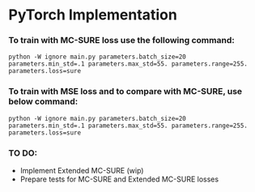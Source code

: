 # PyTorch Implementation

### To train with MC-SURE loss use the following command:
```
python -W ignore main.py parameters.batch_size=20 parameters.min_std=.1 parameters.max_std=55. parameters.range=255. parameters.loss=sure
```

### To train with MSE loss and to compare with MC-SURE, use below command:
```
python -W ignore main.py parameters.batch_size=20 parameters.min_std=.1 parameters.max_std=55. parameters.range=255. parameters.loss=sure
``` 

### TO DO:
- Implement Extended MC-SURE (wip)
- Prepare tests for MC-SURE and Extended MC-SURE losses
